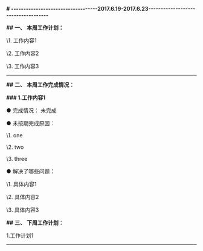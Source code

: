 **# -----------------------------------2017.6.19-2017.6.23------------------------------------**

**##** **一、** **本周工作计划：**

\1. 工作内容1

\2. 工作内容2

\3. 工作内容3

 

***

 

**##** **二、** **本周工作完成情况：**

 

**### 1.****工作内容****1**

 

 ● 完成情况： 未完成

  

 ● 未按期完成原因：

 

 \1. one

 \2. two

 \3. three

  

 ● 解决了哪些问题：

 

 \1. 具体内容1

 \2. 具体内容2

 \3. 具体内容3



**##** **三、** **下周工作计划：**

1.工作计划1

 

***

